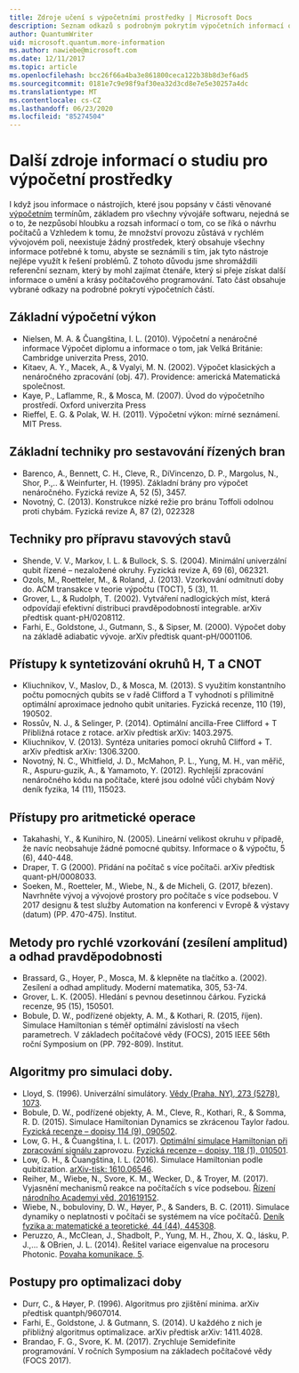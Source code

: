 ```yaml
---
title: Zdroje učení s výpočetními prostředky | Microsoft Docs
description: Seznam odkazů s podrobným pokrytím výpočetních informací o výpočetním prostředí, pokud chcete získat další informace o počítačových programováních.
author: QuantumWriter
uid: microsoft.quantum.more-information
ms.author: nawiebe@microsoft.com
ms.date: 12/11/2017
ms.topic: article
ms.openlocfilehash: bcc26f66a4ba3e861800ceca122b38b8d3ef6ad5
ms.sourcegitcommit: 0181e7c9e98f9af30ea32d3cd8e7e5e30257a4dc
ms.translationtype: MT
ms.contentlocale: cs-CZ
ms.lasthandoff: 06/23/2020
ms.locfileid: "85274504"
---
```

# <a name="more-quantum-computing-learning-resources"></a>Další zdroje informací o studiu pro výpočetní prostředky

I když jsou informace o nástrojích, které jsou popsány v části věnované [výpočetním](xref:microsoft.quantum.concepts.intro) termínům, základem pro všechny vývojáře softwaru, nejedná se o to, že nezpůsobí hloubku a rozsah informací o tom, co se říká o návrhu počítačů a  Vzhledem k tomu, že množství provozu zůstává v rychlém vývojovém poli, neexistuje žádný prostředek, který obsahuje všechny informace potřebné k tomu, abyste se seznámili s tím, jak tyto nástroje nejlépe využít k řešení problémů.  Z tohoto důvodu jsme shromáždili referenční seznam, který by mohl zajímat čtenáře, který si přeje získat další informace o umění a krásy počítačového programování.
Tato část obsahuje vybrané odkazy na podrobné pokrytí výpočetních částí.

## <a name="basic-quantum-computing"></a>Základní výpočetní výkon ##

+ Nielsen, M. A. & Čuangština, I. L. (2010). Výpočetní a nenáročné informace Výpočet diplomu a informace o tom, jak Velká Británie: Cambridge univerzita Press, 2010.
+ Kitaev, A. Y., Macek, A., & Vyalyi, M. N. (2002). Výpočet klasických a nenáročného zpracování (obj. 47). Providence: americká Matematická společnost.
+ Kaye, P., Laflamme, R., & Mosca, M. (2007). Úvod do výpočetního prostředí. Oxford univerzita Press
+ Rieffel, E. G. & Polak, W. H. (2011). Výpočetní výkon: mírné seznámení. MIT Press.

## <a name="elementary-techniques-for-building-controlled-gates"></a>Základní techniky pro sestavování řízených bran ##

+ Barenco, A., Bennett, C. H., Cleve, R., DiVincenzo, D. P., Margolus, N., Shor, P.,.. & Weinfurter, H. (1995). Základní brány pro výpočet nenáročného. Fyzická revize A, 52 (5), 3457.
+ Novotný, C. (2013). Konstrukce nízké režie pro bránu Toffoli odolnou proti chybám. Fyzická revize A, 87 (2), 022328

## <a name="techniques-for-preparing-quantum-states"></a>Techniky pro přípravu stavových stavů ##

+ Shende, V. V., Markov, I. L. & Bullock, S. S. (2004). Minimální univerzální qubit řízené – nezaložené okruhy. Fyzická revize A, 69 (6), 062321.
+ Ozols, M., Roetteler, M., & Roland, J. (2013). Vzorkování odmítnutí doby do. ACM transakce v teorie výpočtu (TOCT), 5 (3), 11.
+ Grover, L., & Rudolph, T. (2002). Vytváření nadlogických míst, která odpovídají efektivní distribuci pravděpodobností integrable. arXiv předtisk quant-pH/0208112.
+ Farhi, E., Goldstone, J., Gutmann, S., & Sipser, M. (2000). Výpočet doby na základě adiabatic vývoje. arXiv předtisk quant-pH/0001106.

## <a name="approaches-for-synthesizing-circuits-out-of-h-t-and-cnot-gates"></a>Přístupy k syntetizování okruhů H, T a CNOT ##

+ Kliuchnikov, V., Maslov, D., & Mosca, M. (2013). S využitím konstantního počtu pomocných qubits se v řadě Clifford a T vyhodnotí s přílimitně optimální aproximace jednoho qubit unitaries. Fyzická recenze, 110 (19), 190502.
+ Rossův, N. J., & Selinger, P. (2014). Optimální ancilla-Free Clifford + T Přibližná rotace z rotace. arXiv předtisk arXiv: 1403.2975.
+ Kliuchnikov, V. (2013). Syntéza unitaries pomocí okruhů Clifford + T. arXiv předtisk arXiv: 1306.3200.
+ Novotný, N. C., Whitfield, J. D., McMahon, P. L., Yung, M. H., van měřič, R., Aspuru-guzik, A., & Yamamoto, Y. (2012). Rychlejší zpracování nenáročného kódu na počítače, které jsou odolné vůči chybám Nový deník fyzika, 14 (11), 115023.

## <a name="approaches-for-quantum-arithmetic"></a>Přístupy pro aritmetické operace ##

+ Takahashi, Y., & Kunihiro, N. (2005). Lineární velikost okruhu v případě, že navíc neobsahuje žádné pomocné qubitsy. Informace o & výpočtu, 5 (6), 440-448.
+ Draper, T. G (2000). Přidání na počítač s více počítači. arXiv předtisk quant-pH/0008033.
+ Soeken, M., Roetteler, M., Wiebe, N., & de Micheli, G. (2017, březen). Navrhněte vývoj a vývojové prostory pro počítače s více podsebou. V 2017 designu & test služby Automation na konferenci v Evropě & výstavy (datum) (PP. 470-475). Institut.

## <a name="methods-for-fast-quantum-sampling-amplitude-amplification-and-probability-estimation"></a>Metody pro rychlé vzorkování (zesílení amplitud) a odhad pravděpodobnosti ##

+ Brassard, G., Hoyer, P., Mosca, M. & klepněte na tlačítko a. (2002). Zesílení a odhad amplitudy. Moderní matematika, 305, 53-74.
+ Grover, L. K. (2005). Hledání s pevnou desetinnou čárkou. Fyzická recenze, 95 (15), 150501.
+ Bobule, D. W., podřízené objekty, A. M., & Kothari, R. (2015, říjen). Simulace Hamiltonian s téměř optimální závislostí na všech parametrech. V základech počítačové vědy (FOCS), 2015 IEEE 56th roční Symposium on (PP. 792-809). Institut.

## <a name="algorithms-for-quantum-simulation"></a>Algoritmy pro simulaci doby. ##

+ Lloyd, S. (1996). Univerzální simulátory. [Vědy (Praha, NY), 273 (5278), 1073](http://doi.org/10.1126/science.273.5278.1073).
+ Bobule, D. W., podřízené objekty, A. M., Cleve, R., Kothari, R., & Somma, R. D. (2015). Simulace Hamiltonian Dynamics se zkrácenou Taylor řadou. [Fyzická recenze – dopisy 114 (9), 090502](http://doi.org/10.1103/PhysRevLett.114.090502).
+ Low, G. H., & Čuangština, I. L. (2017). [Optimální simulace Hamiltonian při zpracování signálu za](https://arxiv.org/abs/1606.02685)provozu. [Fyzická recenze – dopisy, 118 (1), 010501](http://doi.org/10.1103/PhysRevLett.118.010501).
+ Low, G. H., & Čuangština, I. L. (2016). Simulace Hamiltonian podle qubitization. [arXiv-tisk: 1610.06546](https://arxiv.org/abs/1610.06546).
+ Reiher, M., Wiebe, N., Svore, K. M., Wecker, D., & Troyer, M. (2017). Vyjasnění mechanismů reakce na počítačích s více podsebou. [Řízení národního Academyi věd, 201619152](http://doi.org/10.1073/pnas.1619152114).
+ Wiebe, N., bobuloviny, D. W., Høyer, P., & Sanders, B. C. (2011). Simulace dynamiky o neplatnosti v počítači se systémem na více počítačů. [Deník fyzika a: matematické a teoretické, 44 (44), 445308](http://doi.org/10.1088/1751-8113/44/44/445308).
+ Peruzzo, A., McClean, J., Shadbolt, P., Yung, M. H., Zhou, X. Q., lásku, P. J.,... & OBrien, J. L. (2014). Řešitel variace eigenvalue na procesoru Photonic. [Povaha komunikace, 5](http://doi.org/10.1038/ncomms5213).

## <a name="procedures-for-quantum-optimization"></a>Postupy pro optimalizaci doby ##

+ Durr, C., & Høyer, P. (1996). Algoritmus pro zjištění minima. arXiv předtisk quantph/9607014.
+ Farhi, E., Goldstone, J. & Gutmann, S. (2014). U každého z nich je přibližný algoritmus optimalizace. arXiv předtisk arXiv: 1411.4028.
+ Brandao, F. G., Svore, K. M. (2017). Zrychluje Semidefinite programování. V ročních Symposium na základech počítačové vědy (FOCS 2017).
